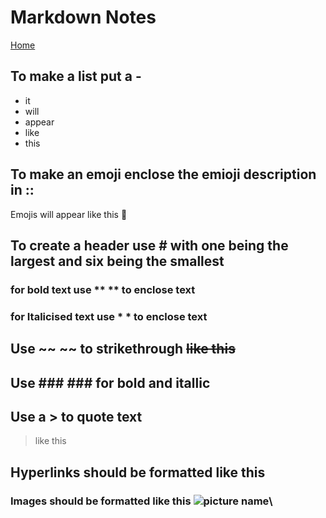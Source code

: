# Markdown Notes
[Home](Home.md)
## To make a list put a -
- it 
- will 
- appear 
- like 
- this
## To make an emoji enclose the emioji description in :: 
Emojis will appear like this 🍾
## To create a header use # with one being the largest and six being the smallest
### for bold text use ** ** to enclose text
### for Italicised text use * * to enclose text
## Use ~~ ~~ to strikethrough ~~like this~~
## Use ### ### for bold and itallic 
## Use a > to quote text
>like this
## Hyperlinks should be formatted like this [  ](  )
### Images should be formatted like this  ![picture name](./path/to/image.png)\

